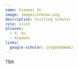 ```yaml
---
name: Xiaowei Xu
image: images/unknow.png
description: Visiting Scholar
role: visit
aliases:
  - X. Xu
  - Xiaowei
links:
  google-scholar: 1vVgUeQAAAAJ
---
```


TBA